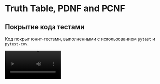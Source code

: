 # Truth Table, PDNF and PCNF

## Покрытие кода тестами

Код покрыт юнит-тестами, выполненными с использованием `pytest` и `pytest-cov`.

<video src='run_and_tests.mp4' width=180/>
